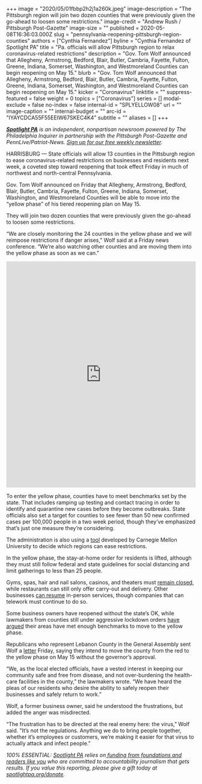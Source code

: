 +++
image = "2020/05/01fbbp2h2j1a260k.jpeg"
image-description = "The Pittsburgh region will join two dozen counties that were previously given the go-ahead to loosen some restrictions."
image-credit = "Andrew Rush / Pittsburgh Post-Gazette"
image-size = ""
published = 2020-05-08T16:36:03.000Z
slug = "pennsylvania-reopening-pittsburgh-region-counties"
authors = ["Cynthia Fernandez"]
byline = "Cynthia Fernandez of Spotlight PA"
title = "Pa. officials will allow Pittsburgh region to relax coronavirus-related restrictions"
description = "Gov. Tom Wolf announced that Allegheny, Armstrong, Bedford, Blair, Butler, Cambria, Fayette, Fulton, Greene, Indiana, Somerset, Washington, and Westmoreland Counties can begin reopening on May 15."
blurb = "Gov. Tom Wolf announced that Allegheny, Armstrong, Bedford, Blair, Butler, Cambria, Fayette, Fulton, Greene, Indiana, Somerset, Washington, and Westmoreland Counties can begin reopening on May 15."
kicker = "Coronavirus"
linktitle = ""
suppress-featured = false
weight = 0
topics = ["Coronavirus"]
series = []
modal-exclude = false
no-index = false
internal-id = "SPLYELLOW08"
url = ""
image-caption = ""
internal-budget = ""
arc-id = "IYAYCDCA55F55EEIW67SKEC4K4"
subtitle = ""
aliases = []
+++

<a href="https://www.spotlightpa.org/"><i><b>Spotlight PA</b></i></a><i> is an independent, nonpartisan newsroom powered by The Philadelphia Inquirer in partnership with the Pittsburgh Post-Gazette and PennLive/Patriot-News. </i><a href="https://www.spotlightpa.org/newsletters"><i>Sign up for our free weekly newsletter</i></a><i>.</i>

HARRISBURG — State officials will allow 13 counties in the Pittsburgh region to ease coronavirus-related restrictions on businesses and residents next week, a coveted step toward reopening that took effect Friday in much of northwest and north-central Pennsylvania.

Gov. Tom Wolf announced on Friday that Allegheny, Armstrong, Bedford, Blair, Butler, Cambria, Fayette, Fulton, Greene, Indiana, Somerset, Washington, and Westmoreland Counties will be able to move into the “yellow phase” of his tiered reopening plan on May 15.

They will join two dozen counties that were previously given the go-ahead to loosen some restrictions.

“We are closely monitoring the 24 counties in the yellow phase and we will reimpose restrictions if danger arises," Wolf said at a Friday news conference. “We’re also watching other counties and are moving them into the yellow phase as soon as we can."

<iframe title="More Counties Added to 'Yellow' Phase" aria-label="Map" id="datawrapper-chart-UW424" src="https://datawrapper.dwcdn.net/UW424/1/" scrolling="no" frameborder="0" style="width: 0; min-width: 100% !important; border: none;" height="600"></iframe><script type="text/javascript">!function(){"use strict";window.addEventListener("message",(function(a){if(void 0!==a.data["datawrapper-height"])for(var e in a.data["datawrapper-height"]){var t=document.getElementById("datawrapper-chart-"+e)||document.querySelector("iframe[src*='"+e+"']");t&&(t.style.height=a.data["datawrapper-height"][e]+"px")}}))}();


Not included in Friday’s announcement is Beaver County, where a COVID-19 outbreak inside a long-term care facility has left at least 71 people dead. U.S. Rep. Conor Lamb (D., Allegheny) is <a href="https://www.post-gazette.com/business/healthcare-business/2020/05/07/Nursing-home-COVID-19-Brighton-Rehabilitation-Wellness-Center-Conor-Lamb-pittsburgh/stories/202005170005" target="_blank">calling</a> for a federal investigation.

In March, Wolf shuttered much of the state’s economy and began ordering residents to stay home in an effort to mitigate the coronavirus. This week, Wolf extended his stay-at-home and business closure orders until at least June 4 for the rest of the state.

Wolf said Friday the Department of Health is monitoring other counties that might move to the yellow phase soon, though the hard-hit southeast is likely to be one of the last regions allowed to do so. The governor has repeatedly said that counties could see aggressive restrictions implemented again should cases sharply spike.

"Residents should be mindful that ‘yellow’ still means caution. Every contact between two people is a new link in the chain of potential transmission,” Wolf said Friday. “If the new case count begins to climb in one area, restrictions will need to be imposed to prevent local medical facilities from becoming overwhelmed.”

<script src="https://www.spotlightpa.org/embed.js" async></script><div data-spl-embed-version="1" data-spl-src="https://www.spotlightpa.org/embeds/donate/"></div>


To enter the yellow phase, counties have to meet benchmarks set by the state. That includes ramping up testing and contact tracing in order to identify and quarantine new cases before they become outbreaks. State officials also set a target for counties to see fewer than 50 new confirmed cases per 100,000 people in a two week period, though they’ve emphasized that’s just one measure they’re considering.

The administration is also using a <a href="https://www.governor.pa.gov/wp-content/uploads/2020/05/20200508-CMU-Risk-Based-Decision-Support-Tool-05-07-2020.pdf" target=_blank>tool</a> developed by Carnegie Mellon University to decide which regions can ease restrictions.

In the yellow phase, the stay-at-home order for residents is lifted, although they must still follow federal and state guidelines for social distancing and limit gatherings to less than 25 people.

Gyms, spas, hair and nail salons, casinos, and theaters must <a href="https://www.scribd.com/document/452553495/UPDATED-9-00-AM-May-7-2020-Life-Sustaining-Business-FAQs" target="_blank">remain closed</a>, while restaurants can still only offer carry-out and delivery. Other businesses <a href="https://www.scribd.com/document/460381371/05-07-20-SOH-Yellow-Phase-Order" target="_blank">can resume</a> in-person services, though companies that can telework must continue to do so.

Some business owners have reopened without the state’s OK, while lawmakers from counties still under aggressive lockdown orders <a href="https://twitter.com/RepGrove/status/1258836303145295875" target=_blank>have</a> <a href="https://www.pasenategop.com/blog/lawmakers-demand-the-governor-re-evaluate-mifflin-juniata-counties-for-reopening/" target=_blank>argued</a> their areas have met enough benchmarks to move to the yellow phase. 

Republicans who represent Lebanon County in the General Assembly sent Wolf a <a href="https://www.facebook.com/repdiamond/photos/pcb.2747564598698857/2747555782033072/?type=3&theater" target=_blank>letter</a> Friday, saying they intend to move the county from the red to the yellow phase on May 15 without the governor’s approval. 

“We, as the local elected officials, have a vested interest in keeping our community safe and free from disease, and not over-burdening the health-care facilities in the county,” the lawmakers wrote. “We have heard the pleas of our residents who desire the ability to safely reopen their businesses and safely return to work.”

Wolf, a former business owner, said he understood the frustrations, but added the anger was misdirected.

“The frustration has to be directed at the real enemy here: the virus,” Wolf said. "It’s not the regulations. Anything we do to bring people together, whether it’s employees or customers, we’re making it easier for that virus to actually attack and infect people.”

<i>100% ESSENTIAL: </i><a href="https://www.spotlightpa.org/"><i>Spotlight PA</i></a><i> relies on</i><a href="https://www.spotlightpa.org/support"><i> funding from foundations and readers like you</i></a><i> who are committed to accountability journalism that gets results. If you value this reporting, please give a gift today at </i><a href="https://www.spotlightpa.org/donate"><i>spotlightpa.org/donate</i></a><i>.</i>
